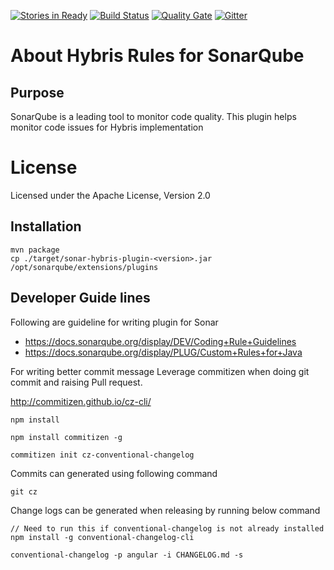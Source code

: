 [![Stories in Ready](https://badge.waffle.io/divyakumarjain/sonar-hybris-plugin.png?label=ready&title=Ready)](https://waffle.io/divyakumarjain/sonar-hybris-plugin?utm_source=badge)
[![Build Status](https://travis-ci.org/divyakumarjain/sonar-hybris-plugin.svg?branch=master)](https://travis-ci.org/divyakumarjain/sonar-hybris-plugin)
[![Quality Gate](https://sonarqube.com/api/badges/gate?key=org.divy%3Asonar-hybris-plugin)](https://sonarqube.com/dashboard?id=org.divy%3Asonar-hybris-plugin)
[![Gitter](https://badges.gitter.im/sonar-hybris-plugin.svg)](https://gitter.im/sonar-hybris-plugin?utm_source=badge&utm_medium=badge&utm_campaign=pr-badge)

# About Hybris Rules for SonarQube




## Purpose

SonarQube is a leading tool to monitor code quality. This plugin helps monitor code issues for Hybris implementation
 

# License
Licensed under the Apache License, Version 2.0

## Installation

```commandline
mvn package
cp ./target/sonar-hybris-plugin-<version>.jar /opt/sonarqube/extensions/plugins
```

## Developer Guide lines

Following are guideline for writing plugin for Sonar

* https://docs.sonarqube.org/display/DEV/Coding+Rule+Guidelines
* https://docs.sonarqube.org/display/PLUG/Custom+Rules+for+Java


For writing better commit message Leverage commitizen when doing git commit and raising Pull request.

http://commitizen.github.io/cz-cli/

```commandline
npm install

npm install commitizen -g

commitizen init cz-conventional-changelog

```

Commits can generated using following command

```commandline
git cz
```
Change logs can be generated when releasing by running below command

```commandline
// Need to run this if conventional-changelog is not already installed 
npm install -g conventional-changelog-cli  

conventional-changelog -p angular -i CHANGELOG.md -s 
```
